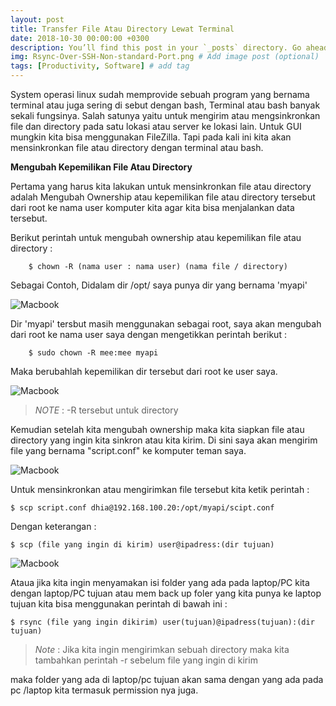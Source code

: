 ```yaml
---
layout: post
title: Transfer File Atau Directory Lewat Terminal
date: 2018-10-30 00:00:00 +0300
description: You’ll find this post in your `_posts` directory. Go ahead and edit it and re-build the site to see your changes. # Add post description (optional)
img: Rsync-Over-SSH-Non-standard-Port.png # Add image post (optional)
tags: [Productivity, Software] # add tag
---
```


System operasi linux sudah memprovide sebuah program yang bernama terminal atau juga sering di sebut dengan bash, Terminal atau bash banyak sekali fungsinya. Salah satunya yaitu untuk mengirim atau mengsinkronkan file dan directory pada satu lokasi atau server ke lokasi lain. Untuk GUI mungkin kita bisa menggunakan FileZilla. Tapi pada kali ini kita akan mensinkronkan file atau directory dengan terminal atau bash.

**Mengubah Kepemilikan File Atau Directory**

Pertama yang harus kita lakukan untuk mensinkronkan file atau directory adalah Mengubah Ownership atau kepemilikan file atau directory tersebut dari root ke nama user komputer kita agar kita bisa menjalankan data tersebut.

Berikut perintah untuk mengubah ownership atau kepemilikan file atau directory :

        $ chown -R (nama user : nama user) (nama file / directory)

Sebagai Contoh, Didalam dir /opt/ saya punya dir yang bernama 'myapi'

![Macbook]({{site.baseurl}}/assets/img/ft-01.png)

Dir 'myapi' tersbut masih menggunakan sebagai root, saya akan mengubah dari root ke nama user saya dengan mengetikkan perintah berikut :

        $ sudo chown -R mee:mee myapi

Maka berubahlah kepemilikan dir tersebut dari root ke user saya.

![Macbook]({{site.baseurl}}/assets/img/ft-02.png)


> *NOTE* : -R tersebut untuk directory

Kemudian setelah kita mengubah ownership maka kita siapkan file atau directory yang ingin kita sinkron atau kita kirim. Di sini saya akan mengirim file yang bernama "script.conf" ke komputer teman saya.

![Macbook]({{site.baseurl}}/assets/img/ft-03.png)

Untuk mensinkronkan atau mengirimkan file tersebut kita ketik perintah :

    $ scp script.conf dhia@192.168.100.20:/opt/myapi/scipt.conf

Dengan keterangan :

    $ scp (file yang ingin di kirim) user@ipadress:(dir tujuan)

![Macbook]({{site.baseurl}}/assets/img/ft-04.png)

Ataua jika kita ingin menyamakan isi folder yang ada pada laptop/PC kita dengan laptop/PC tujuan atau mem back up foler yang kita punya ke laptop tujuan kita bisa menggunakan perintah di bawah ini :

    $ rsync (file yang ingin dikirim) user(tujuan)@ipadress(tujuan):(dir tujuan)

>*Note* : Jika kita ingin mengirimkan sebuah directory maka kita tambahkan perintah -r sebelum file yang ingin di kirim


maka folder yang ada di laptop/pc tujuan akan sama dengan yang ada pada pc /laptop kita termasuk permission nya juga.










